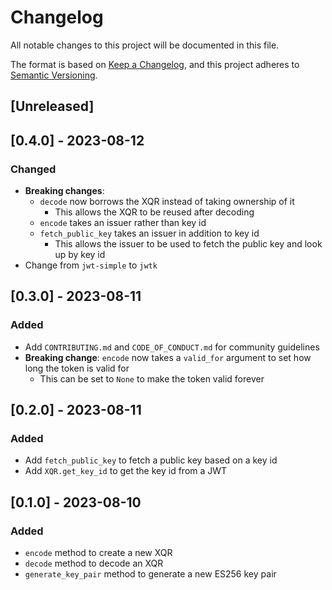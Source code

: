 # Changelog

All notable changes to this project will be documented in this file.

The format is based on [Keep a Changelog](https://keepachangelog.com/en/1.0.0/),
and this project adheres to [Semantic Versioning](https://semver.org/spec/v2.0.0.html).

## [Unreleased]

## [0.4.0] - 2023-08-12
### Changed
- **Breaking changes**: 
  - `decode` now borrows the XQR instead of taking ownership of it
    - This allows the XQR to be reused after decoding
  - `encode` takes an issuer rather than key id
  - `fetch_public_key` takes an issuer in addition to key id
    - This allows the issuer to be used to fetch the public key and look up by key id
- Change from `jwt-simple` to `jwtk`

## [0.3.0] - 2023-08-11
### Added
- Add `CONTRIBUTING.md` and `CODE_OF_CONDUCT.md` for community guidelines
- **Breaking change**: `encode` now takes a `valid_for` argument to set how long the token is valid for
  - This can be set to `None` to make the token valid forever

## [0.2.0] - 2023-08-11
### Added
- Add `fetch_public_key` to fetch a public key based on a key id
- Add `XQR.get_key_id` to get the key id from a JWT

## [0.1.0] - 2023-08-10
### Added
- `encode` method to create a new XQR
- `decode` method to decode an XQR
- `generate_key_pair` method to generate a new ES256 key pair
